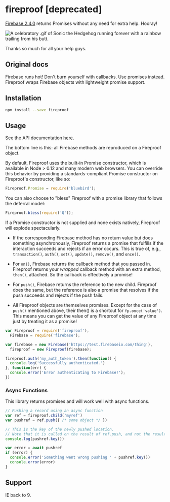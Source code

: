 
fireproof [deprecated]
=========

[Firebase 2.4.0](https://www.firebase.com/docs/web/changelog.html) returns Promises without any need for extra help. Hooray!

![A celebratory .gif of Sonic the Hedgehog running forever with a rainbow trailing from his butt.](http://30.media.tumblr.com/tumblr_lvyx3aVWsS1qcmpuao1_500.gif)

Thanks so much for all your help guys.

## Original docs

Firebase runs hot! Don't burn yourself with callbacks. Use promises instead.
Fireproof wraps Firebase objects with lightweight promise support.

## Installation
```bash
npm install --save fireproof
```

## Usage

See the API documentation [here.](https://github.com/casetext/fireproof/blob/master/api.md)

The bottom line is this: all Firebase methods are reproduced on a Fireproof object.

By default, Fireproof uses the built-in Promise constructor, which is available in Node > 0.12 and many modern web browsers. You can override this behavior by providing a standards-compliant Promise constructor on Fireproof's constructor, like so:

```js
Fireproof.Promise = require('bluebird');
```

You can also choose to "bless" Fireproof with a promise library that follows the deferral model:

```js
Fireproof.bless(require('Q'));
```

If a Promise constructor is not supplied and none exists natively, Fireproof will explode spectacularly.

- If the corresponding Firebase method has no return value but does something asynchronously, Fireproof returns a promise that fulfills if the interaction succeeds and rejects if an error occurs. This is true of, e.g., ```transaction()```, ```auth()```, ```set()```, ```update()```, ```remove()```, and ```once()```.

- For ```on()```, Firebase returns the callback method that you passed in. Fireproof returns your _wrapped_ callback method with an extra method, ```then()```, attached. So the callback is effectively a promise!

- For ```push()```, Firebase returns the reference to the new child. Fireproof does the same, but the reference is also a promise that resolves if the push
succeeds and rejects if the push fails.

- All Fireproof objects are themselves promises. Except for the case of
```push()``` mentioned above, their then() is a shortcut for
```fp.once('value')```. This means you can get the value of any Fireproof object
at any time just by treating it as a promise!

```javascript
var Fireproof = require('fireproof'),
  Firebase = require('firebase');

var firebase = new Firebase('https://test.firebaseio.com/thing'),
  fireproof = new Fireproof(firebase);

fireproof.auth('my_auth_token').then(function() {
  console.log('Successfully authenticated.')
}, function(err) {
  console.error('Error authenticating to Firebase!');
})
```

### Async Functions

This library returns promises and will work well with async functions. 

```javascript
// Pushing a record using an async function
var ref = fireproof.child('myref')
var pushref = ref.push({ /* some object */ })

// This is the key of the newly pushed location.
// Note that it is called on the result of ref.push, and not the result of an async function.
console.log(pushref.key())

var error = await pushref
if (error) {
  console.error('Something went wrong pushing ' + pushref.key())
  console.error(error)
}
```

## Support

IE back to 9.

